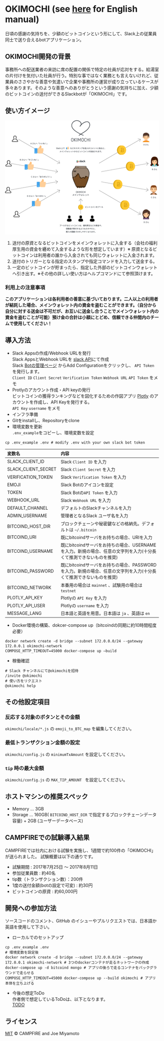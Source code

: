 # OKIMOCHI (see [here](doc/english_readme.md) for English manual)
日頃の感謝の気持ちを、少額のビットコインという形にして、Slack上の従業員同士で送り合えるbotアプリケーション。

## OKIMOCHI開発の背景
事務所への配送業者の来訪に席の配置の関係で特定の社員が応対をする。給湯室の片付けを気付いた社員が行う。特別な事ではなく業務とも言えないけれど、従業員のささやかな善意や気遣いで企業や事務所の運営が成り立っているケースが多々あります。そのような善意へのありがとうという感謝の気持ちに加え、少額のビットコインの送付ができるSlackbotが「OKIMOCHI」です。

## 使い方イメージ

![image](okimochi/static/images/sketch_image.png)

1. 送付の原資となるビットコインをメインウォレットに入金する（会社の福利厚生用の資金を纒めて入金するような形を想定しています）※ 原資となるビットコインは利用者の誰から入金されても同じウォレットに入金されます。
2. 送付のトリガーとなる指定のスタンプや指定コマンドを入力して送金する。
3. 一定のビットコインが貯まったら、指定した外部のビットコインウォレットへ引き出す。※その他の詳しい使い方はヘルプコマンドにて参照頂けます。  

### 利用上の注意事項
__このアプリケーションは各利用者の善意に基づいております。二人以上の利用者が結託した場合、メインウォレット内の資金を盗むことができます。（自分から自分に対する送金は不可だが、お互いに送金し合うことでメインウォレット内の資金を盗むことが可能）預け金の合計は小額にとどめ、信頼できる仲間内のチームで使用してください！__



## 導入方法
- Slack Appsの作成/Webhook URLを発行  
Slack AppsとWebhook URLを <a href="https://api.slack.com/app://api.slack.com/apps">slack API</a>にて作成  
Slack <a href="https://slack.com/apps/manage/A0F7YS25R-bots">Botの管理ページ</a> からAdd Configurationをクリックし、 `API Token` を発行します。  
`Client ID` `Client Secret` `Verification Token` `Webhook URL` `API Token` をメモ
- Protlyのアカウント作成・API keyの発行  
ビットコインの獲得ランキングなどを図化するための作図アプリ <a href="https://plot.ly">Plotly</a> のアカウントを作成し、API Keyを発行する。  
`API Key` `username` をメモ
- インフラ準備  
- Gitをinstallし、Repositoryをclone  
- 環境変数を更新  
`.env_example`をコピーし、環境変数を設定

```
cp .env_example .env # modify .env with your own slack bot token
```

| 変数名               | 内容                                                                                                               |
| :------------------- | :-------------------------------------------------------------------------                                         |
| SLACK_CLIENT_ID      | Slack `Client ID` を入力                                                                                           |
| SLACK_CLIENT_SECRET  | Slack `Client Secret` を入力                                                                                       |
| VERIFICATION_TOKEN   | Slack `Verification Token` を入力                                                                                  |
| EMOJI                | Slack Botのアイコンを設定                                                                                          |
| TOKEN                | Slack Botの`API Token` を入力                                                                                      |
| WEBHOOK_URL          | Slack `Webhook URL` を入力                                                                                         |
| DEFAULT_CHANNEL      | デフォルトのSlackチャンネルを入力                                                                                  |
| ADMIN_USERNAME       | 管理者となるSlack ユーザ名を入力                                                                                   |
| BITCOIND_HOST_DIR    | ブロックチェーンや秘密鍵などの格納先。デフォルトは `~/.bitcoin`                                                    |
| BITCOIND_URI         | 既にbitcoindサーバをお持ちの場合、URIを入力                                                                        |
| BITCOIND_USERNAME    | 既にbitcoindサーバをお持ちの場合、USERNAMEを入力。新規の場合、任意の文字列を入力(十分長くて推測できないものを推奨) |
| BITCOIND_PASSWORD    | 既にbitcoindサーバをお持ちの場合、PASSWORDを入力。新規の場合、任意の文字列を入力(十分長くて推測できないものを推奨) |
| BITCOIND_NETWORK     | 本番用の場合は `mainnet` 、試験用の場合は `testnet`                                                                |
| PLOTLY_API_KEY       | Plotlyの `API Key` を入力                                                                                          |
| PLOTLY_API_USER      | Plotlyの `username` を入力                                                                                         |
| MESSAGE_LANG         | 日本語と英語を用意。日本語は `ja` 、英語は `en`                                                                    |

- Docker環境の構築、dokcer-compose up（bitcoindの同期に約10時間程度必要）  
```
docker network create -d bridge --subnet 172.0.0.0/24 --gateway 172.0.0.1 okimochi-network
COMPOSE_HTTP_TIMEOUT=45000 docker-compose up —build
```
- 稼働確認  
```
# Slack チャンネルにて@okimochiを招待
/invite @okimochi
# 使い方をリクエスト
@okimochi help
```

## その他設定項目

### 反応する対象のボタンとその金額

`okimochi/locale/*.js` の `emoji_to_BTC_map` を編集してください。

### 最低トランザクション金額の設定

`okimochi/config.js` の `minimumTxAmount` を設定してください。

### `tip` 時の最大金額

`okimochi/config.js` の `MAX_TIP_AMOUNT ` を設定してください。

## ホストマシンの推奨スペック

* Memory ... 3GB
* Storage ... 160GB( `BITCOIND_HOST_DIR` で指定するブロックチェーンデータ容量) + 2GB (ユーザーデータベース)

## CAMPFIREでの試験導入結果
CAMPFIREでは社内における試験を実施し、1週間で約100件の「OKIMOCHI」が送られました。
試験概要は以下の通りです。  
- 試験期間 : 2017年7月25日 〜 2017年8月11日
- 参加従業員数 : 約40名
- tip数（トランザクション数）：200件
- 1度の送付金額(botの設定で可変) : 約30円
- ビットコインの原資 : 約60,000円

## 開発への参加方法
ソースコードのコメント、GitHub のイシューやプルリクエストでは、日本語か英語を使用して下さい。
- ローカルでのセットアップ  
```
cp .env_example .env
# 環境変数を設定後
docker network create -d bridge --subnet 172.0.0.0/24 --gateway 172.0.0.1 okimochi-network # 3つのdockerコンテナが走るネットワークの作成
docker-compose up -d bitcoind mongo # アプリの後ろで走るコンテナをバックグラウンドで走らせる
COMPOSE_HTTP_TIMEOUT=45000 docker-compose up --build okimochi # アプリ本体を立ち上げる
```
- 今後の想定ToDo  
作者側で想定しているToDoは、以下となります。  
[TODO](https://github.com/campfire-inc/OKIMOCHI/issues/1)

## ライセンス
[MIT](./LICENSE) © CAMPFIRE and Joe Miyamoto
